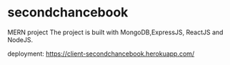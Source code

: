 # secondchancebook
MERN project 
The project is built with MongoDB,ExpressJS, ReactJS and NodeJS.

deployment: https://client-secondchancebook.herokuapp.com/
